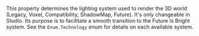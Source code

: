 This property determines the lighting system used to render the 3D world
(Legacy, Voxel, Compatibility, ShadowMap, Future). It's only changeable in
Studio. Its purpose is to facilitate a smooth transition to the Future Is
Bright system. See the `Enum.Technology` enum for details on each
available system.